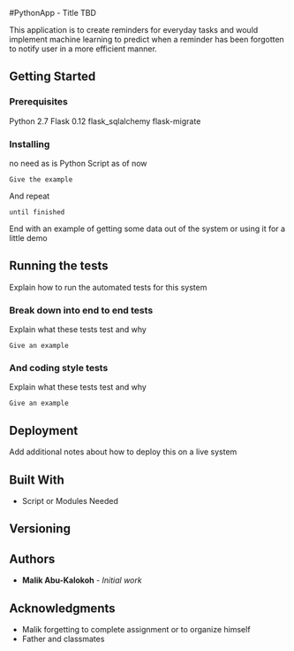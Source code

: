 #PythonApp - Title TBD

This application is to create reminders for everyday tasks and would implement machine learning to predict when a reminder has been forgotten to notify user in a more efficient manner.

## Getting Started



### Prerequisites

Python 2.7
Flask 0.12
flask_sqlalchemy
flask-migrate

### Installing

no need as is Python Script as of now

```
Give the example
```

And repeat

```
until finished
```

End with an example of getting some data out of the system or using it for a little demo

## Running the tests

Explain how to run the automated tests for this system

### Break down into end to end tests

Explain what these tests test and why

```
Give an example
```

### And coding style tests

Explain what these tests test and why

```
Give an example
```

## Deployment

Add additional notes about how to deploy this on a live system

## Built With

* Script or Modules Needed

## Versioning

## Authors

* **Malik Abu-Kalokoh** - *Initial work*

## Acknowledgments

* Malik forgetting to complete assignment or to organize himself
* Father and classmates
